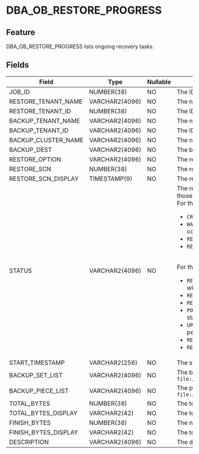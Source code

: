 # DBA_OB_RESTORE_PROGRESS
## Feature
DBA_OB_RESTORE_PROGRESS lists ongoing recovery tasks.
## Fields

| Field | Type | Nullable | Description |
| --- | --- | --- | --- |
| JOB_ID | NUMBER(38) | NO | The ID of the recovery job. |
| RESTORE_TENANT_NAME | VARCHAR2(4096) | NO | The name of the tenant to be recovered. |
| RESTORE_TENANT_ID | NUMBER(38) | NO | The ID of the tenant to be recovered. |
| BACKUP_TENANT_NAME | VARCHAR2(4096) | NO | The name of the backup source tenant. |
| BACKUP_TENANT_ID | VARCHAR2(4096) | NO | The ID of the backup source tenant. |
| BACKUP_CLUSTER_NAME | VARCHAR2(4096) | NO | The name of the backup source cluster. |
| BACKUP_DEST | VARCHAR2(4096) | NO | The backup set paths. The value contains the data backup path and log archive path. |
| RESTORE_OPTION | VARCHAR2(4096) | NO | The recovery option specified when recovery is initiated.`` |
| RESTORE_SCN | NUMBER(38) | NO | The recovery system change number (SCN). |
| RESTORE_SCN_DISPLAY | TIMESTAMP(9) | NO | The recovery SCN displayed as a timestamp. |
| STATUS | VARCHAR2(4096) | NO | The recovery status. The possible states of a recovery job in the sys tenant are inconsistent with those in the recovered tenant. <br>For the sys tenant: <ul><li> `CREATE_TENANT`: The sys tenant is creating the target tenant to be recovered. </li> <li> `WAIT_TENANT_RESTORE_FINISH`: The system is waiting for the recovery of the target tenant to complete. </li> <li> `RESTORE_SUCCESS`: The tenant is recovered. </li> <li> `RESTORE_FAIL`: The recovery of the tenant failed. </li></ul> <br>For the target tenant: <ul><li> `RESTORE_PRE`: Preparations are being made for the recovery. If encryption is enabled, the system will set encryption information in this phase. </li> <li> `RESTORE_CREATE_INIT_LS`: The system is creating log streams. </li> <li> `RESTORE_WAIT_LS`: The system is waiting for the recovery of the log streams to complete. </li> <li> `POST_CHECK`: The system is checking the role of the tenant and recovering the tenant as a standby database. </li> <li> `UPGRADE`: The tenant is being upgraded. For recovery across versions, an upgrade will be performed for the tenant. </li> <li> `RESTORE_SUCCESS`: The recovery succeeded. </li> <li> `RESTORE_FAIL`: The recovery failed. </li></ul> |
| START_TIMESTAMP | VARCHAR2(256) | NO | The start timestamp of the recovery job. |
| BACKUP_SET_LIST | VARCHAR2(4096) | NO | The backup set paths for recovery, which are separated with commas (`,`). Example: `file:///data/nfs/backup/data/backup_set_1_full,file:///data/nfs/backup/data/backup_set_2_inc` |
| BACKUP_PIECE_LIST | VARCHAR2(4096) | NO | The paths of log archive pieces for recovery, which are separated with commas (`,`). Example: `file:///data/nfs/backup/archive/2_1_2,file:///data/nfs/backup/archive/2_1_3` |
| TOTAL_BYTES | NUMBER(38) | NO | The total number of bytes to recover. |
| TOTAL_BYTES_DISPLAY | VARCHAR2(42) | NO | The total number of bytes to recover, in a storage capacity unit. |
| FINISH_BYTES | NUMBER(38) | NO | The number of bytes recovered. |
| FINISH_BYTES_DISPLAY | VARCHAR2(42) | NO | The total number of bytes recovered, in a storage capacity unit. |
| DESCRIPTION | VARCHAR2(4096) | NO | The description specified in the recovery statement. |
